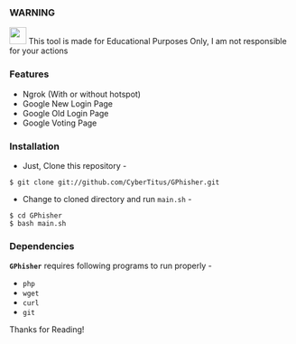 ### WARNING 

<img src="https://upload.wikimedia.org/wikipedia/commons/thumb/1/17/Warning.svg/832px-Warning.svg.png" width="30" height="30"/> This tool is made for Educational Purposes Only, I am not responsible for your actions


### Features
  - Ngrok (With or without hotspot)
  - Google New Login Page
  - Google Old Login Page
  - Google Voting Page

### Installation

- Just, Clone this repository -
```
$ git clone git://github.com/CyberTitus/GPhisher.git
```

- Change to cloned directory and run `main.sh` -
```
$ cd GPhisher
$ bash main.sh
```

### Dependencies

**`GPhisher`** requires following programs to run properly - 
- `php`
- `wget`
- `curl`
- `git`


Thanks for Reading!
